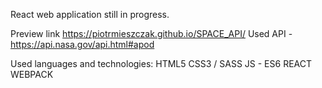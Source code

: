 React web application still in progress. 

Preview link https://piotrmieszczak.github.io/SPACE_API/
Used API - https://api.nasa.gov/api.html#apod

Used languages and technologies:
HTML5
CSS3 / SASS 
JS - ES6
REACT
WEBPACK
